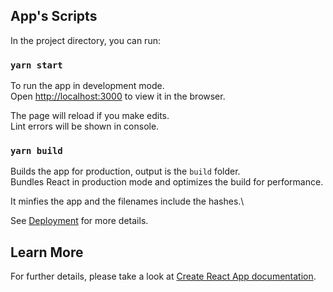 ## App's Scripts

In the project directory, you can run:

### `yarn start`

To run the app in development mode.\
Open [http://localhost:3000](http://localhost:3000) to view it in the browser.

The page will reload if you make edits.\
Lint errors will be shown in console.

### `yarn build`

Builds the app for production, output is the `build` folder.\
Bundles React in production mode and optimizes the build for performance.

It minfies the app and the filenames include the hashes.\

See [Deployment](https://facebook.github.io/create-react-app/docs/deployment) for more details.

## Learn More

For further details, please take a look at [Create React App documentation](https://facebook.github.io/create-react-app/docs/getting-started).
